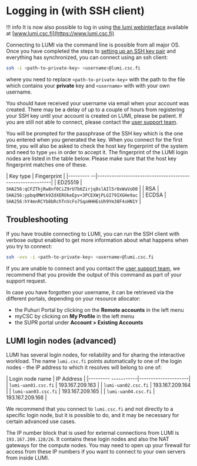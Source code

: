 <!-- [terms-of-use]: https://www.lumi-supercomputer.eu/lumi-general-terms-of-use_1-0/
[support-account]: https://lumi-supercomputer.eu/user-support/need-help/account/
[myaccessid-profile]: https://mms.myaccessid.org/profile/
[mycsc-profile]: https://my.csc.fi/
[puttygen]: https://www.puttygen.com/#How_to_use_PuTTYgen
[support]: https://lumi-supercomputer.eu/user-support/need-help/
[registration]: ../accounts/registration.md
[connecting]: ../connecting/connecting_.md
[website-getstarted]: https://lumi-supercomputer.eu/get-started/
[jump-ssh-key]: #logging-in
[eidas-eduid]: https://puhuri.neic.no/user_guides/myaccessid_registration/ -->

[helpdesk]: ../helpdesk/index.md
[setup-ssh-key]: ../firststeps/SSH-keys.md


# Logging in (with SSH client)

!!! info
	It is now also possible to log in using [the lumi webinterface](../runjobs/webui/index.md) available
	at [www.lumi.csc.fi](https://www.lumi.csc.fi)

Connecting to LUMI via the command line is possible from all major OS. Once you
have completed the steps to [setting up an SSH key pair][setup-ssh-key] and
everything has synchronized, you can connect using an ssh client:

```bash
ssh -i <path-to-private-key> <username>@lumi.csc.fi
```

where you need to replace `<path-to-private-key>` with the path to the file
which contains your **private** key and `<username>` with with your own
username.

You should have received your username via email when your account was created.
There may be a delay of up to a couple of hours from registering your SSH key
until your account is created on LUMI, please be patient. If you are still not
able to connect, please contact the [user support team][helpdesk].

You will be prompted for the passphrase of the SSH key which is the one you
entered when you generated the key. When you connect for the first time, you
will also be asked to check the host key fingerprint of the system and need to
type `yes` in order to accept it. The fingerprint of the LUMI login nodes are
listed in the table below. Please make sure that the host key fingerprint
matches one of these.

| Key type   | Fingerprint                                              |
|--------- --|----------------------------------------------------------|
| ED25519    | `SHA256:qCFZThjRw8nf0CiZ9rU7b6Zirjq8slAIl5r0xWaVoD0`     |
| RSA        | `SHA256:ypbqdMWtk9ZdXEROkeEpv+3PCEXWjPLGI79IXGHe9ac`     |
| ECDSA      | `SHA256:hY4mnRCYb8bRchTnVcFo7SqoHHHEsUh9Ym38F4sHN1Y`     |

## Troubleshooting

If you have trouble connecting to LUMI, you can run the SSH client with verbose
output enabled to get more information about what happens when you try to connect:

```bash
ssh -vvv -i <path-to-private-key> <username>@lumi.csc.fi
```

If you are unable to connect and you contact the [user support team][helpdesk],
we recommend that you provide the output of this command as part of your
support request.

In case you have forgotten your username, it can be retrieved via the different
portals, depending on your resource allocator:

- the Puhuri Portal by clicking on the **Remote accounts** in the left menu
- myCSC by clicking on **My Profile** in the left menu
- the SUPR portal under **Account > Existing Accounts**


## LUMI login nodes (advanced)

LUMI has several login nodes, for reliability and for sharing the interactive workload. The name `lumi.csc.fi` points automatically to one of the login nodes - the IP address to which it resolves will belong to one of:

| Login node name     | IP Address          |
|--------- -----------|---------------------|
| `lumi-uan01.csc.fi` | 193.167.209.163     |
| `lumi-uan02.csc.fi` | 193.167.209.164     |
| `lumi-uan03.csc.fi` | 193.167.209.165     |
| `lumi-uan04.csc.fi` | 193.167.209.166     |

We recommend that you connect to `lumi.csc.fi` and not directly to a specific login node, but it is possible to do, and it may be necessary for certain advanced use cases.

The IP number block that is used for external connections from LUMI is `193.167.209.128/26`. It contains these login nodes and also the NAT gateways for the compute nodes. You may need to open up your firewall for access from these IP numbers if you want to connect to your own servers from inside LUMI.
